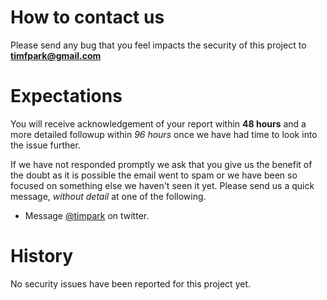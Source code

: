 # How to contact us
Please send any bug that you feel impacts the security of this project to **timfpark@gmail.com**

# Expectations
You will receive acknowledgement of your report within **48 hours** and a more detailed followup within *96 hours* once we have had time to look into the issue further.

If we have not responded promptly we ask that you give us the benefit of the doubt as it is possible the email went to spam or we have been so focused on something else we haven't seen it yet.  Please send us a quick message, *without detail* at one of the following.

- Message [@timpark](https://twitter.com/timpark) on twitter.

# History
No security issues have been reported for this project yet.
